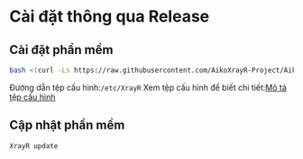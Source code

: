 # Cài đặt thông qua Release

## Cài đặt phần mềm

```bash
bash <(curl -Ls https://raw.githubusercontent.com/AikoXrayR-Project/AikoXrayR-install/master/install.sh)
```

Đường dẫn tệp cấu hình:`/etc/XrayR` Xem tệp cấu hình để biết chi tiết:[Mô tả tệp cấu hình](../../config-AikoXrayR/config.md)

## Cập nhật phần mềm

```bash
XrayR update
```

